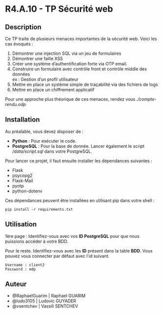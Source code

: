 # R4.A.10 - TP Sécurité web

## **Description**

Ce TP traite de plusieurs menaces importantes de la sécurité web. Voici les cas évoqués :

1. Démontrer une injection SQL via un jeu de formulaires
2. Démontrer une faille XSS
3. Créer une système d’authentification forte via OTP email.
4. Construire un formulaire avec contrôle front et contrôle middle des données <br> ex : Gestion d’un profil utilisateur
5. Mettre en place un système simple de traçabilité via des fichiers de logs
6. Mettre en place un chiffrement applicatif

Pour une approche plus théorique de ces menaces, rendez vous *./compte-rendu.odp*

## **Installation**

Au préalable, vous devez disposer de :
- **Python** : Pour exécuter le code.
- **PostgreSQL** : Pour la base de donnée. Lancer également le script */data/script.sql* dans votre PostgreSQL. 


Pour lancer ce projet, il faut ensuite installer les dépendances suivantes :

- Flask
- psycopg2
- Flask-Mail
- pyotp
- python-dotenv

Ces dépendances peuvent être installées en utilisant pip dans votre shell :

```
pip install -r requirements.txt
```

## **Utilisation**

1ère page : Identifiez-vous avec vos **ID PostgreSQL** pour que nous puissions accéder à votre BDD.

Pour le reste. Identifiez-vous avec les **ID** présent dans la table **BDD**. Vous pouvez vous connecter par défaut avec l'id suivant.
```
Username : client2
Password : mdp
```


## Auteur

- @RaphaelGuarim | Raphael GUARIM
- @ludo3105 | Ludovic GUYADER
- @vsentchev | Vassili SENTCHEV
